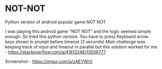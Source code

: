 # NOT-NOT
Python version of android popular game NOT NOT

I was playing this android game "NOT NOT" and the logic seemed simple enough. So tried this python version.
You have to press Keyboard arrow keys shown in prompt before timeout (3 seconds)
Main challenge was keeping track of input and timeout in parallel but this solution worked for me - https://stackoverflow.com/a/41812246/13506777

Screenshot - https://imgur.com/a/zAEYWrG
